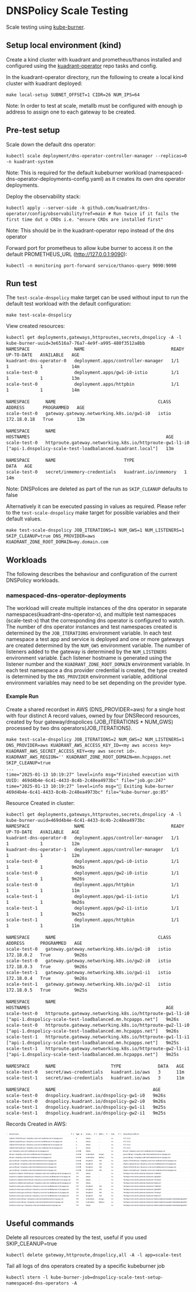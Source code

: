 # DNSPolicy Scale Testing

Scale testing using [kube-burner](https://kube-burner.github.io/kube-burner/latest).

## Setup local environment (kind)

Create a kind cluster with kuadrant and prometheus/thanos installed and configured using the [kuadrant-operator](https://github.com/Kuadrant/kuadrant-operator) repo tasks and config.

In the kuadrant-operator directory, run the following to create a local kind cluster with kuadrant deployed:
```shell
make local-setup SUBNET_OFFSET=1 CIDR=26 NUM_IPS=64
```
Note: In order to test at scale, metallb must be configured with enough ip address to assign one to each gateway to be created.  

## Pre-test setup

Scale down the default dns operator:
```shell
kubectl scale deployment/dns-operator-controller-manager --replicas=0 -n kuadrant-system
```
Note: This is required for the default kubeburner workload (namespaced-dns-operator-deployments-config.yaml) as it creates its own dns operator deployments.

Deploy the observability stack:
```shell
kubectl apply --server-side -k github.com/kuadrant/dns-operator/config/observability?ref=main # Run twice if it fails the first time dut o CRDs i.e. "ensure CRDs are installed first"
```
Note: This should be in the kuadrant-operator repo instead of the dns operator

Forward port for prometheus to allow kube burner to access it on the default PROMETHEUS_URL (http://127.0.0.1:9090):
```shell
kubectl -n monitoring port-forward service/thanos-query 9090:9090
```

## Run test 

The `test-scale-dnspolicy` make target can be used without input to run the default test workload with the default configuration:  

```shell
make test-scale-dnspolicy
```

View created resources:
```shell
kubectl get deployments,gateways,httproutes,secrets,dnspolicy -A -l kube-burner-uuid=3e6516a7-76a7-4e9f-a995-480f3512a8bb
NAMESPACE                 NAME                                 READY   UP-TO-DATE   AVAILABLE   AGE
kuadrant-dns-operator-0   deployment.apps/controller-manager   1/1     1            1           14m
scale-test-0              deployment.apps/gw1-i0-istio         1/1     1            1           13m
scale-test-0              deployment.apps/httpbin              1/1     1            1           14m

NAMESPACE      NAME                                       CLASS   ADDRESS       PROGRAMMED   AGE
scale-test-0   gateway.gateway.networking.k8s.io/gw1-i0   istio   172.18.0.18   True         13m

NAMESPACE      NAME                                                      HOSTNAMES                                                    AGE
scale-test-0   httproute.gateway.networking.k8s.io/httproute-gw1-l1-i0   ["api-1.dnspolicy-scale-test-loadbalanced.kuadrant.local"]   13m

NAMESPACE      NAME                          TYPE                   DATA   AGE
scale-test-0   secret/inmemory-credentials   kuadrant.io/inmemory   1      14m
```
Note: DNSPolices are deleted as part of the run as `SKIP_CLEANUP` defaults to false

Alternatively it can be executed passing in values as required. Please refer to the `test-scale-dnspolicy` make target for possible variables and their default values.
```shell
make test-scale-dnspolicy JOB_ITERATIONS=1 NUM_GWS=1 NUM_LISTENERS=1 SKIP_CLEANUP=true DNS_PROVIDER=aws KUADRANT_ZONE_ROOT_DOMAIN=my.domain.com
```

## Workloads

The following describes the behaviour and configuration of the current DNSPolicy workloads.

### namespaced-dns-operator-deployments

The workload will create multiple instances of the dns operator in separate namespaces(kuadrant-dns-operator-x), and multiple test namespaces (scale-test-x) that the corresponding dns operator is configured to watch. 
The number of dns operator instances and test namespaces created is determined by the `JOB_ITERATIONS` environment variable. 
In each test namespace a test app and service is deployed and one or more gateways are created determined by the `NUM_GWS` environment variable. 
The number of listeners added to the gateway is determined by the `NUM_LISTENERS` environment variable. 
Each listener hostname is generated using the listener number and the `KUADRANT_ZONE_ROOT_DOMAIN` environment variable.
In each test namespace a dns provider credential is created, the type created is determined by the `DNS_PROVIDER` environment variable, additional environment variables may need to be set depending on the provider type.

#### Example Run

Create a shared recordset in AWS (DNS_PROVIDER=aws) for a single host with four distinct A record values, owned by four DNSRecord resources, created by four gateway/dnspolices (JOB_ITERATIONS * NUM_GWS) processed by two dns operators(JOB_ITERATIONS). 

```shell
make test-scale-dnspolicy JOB_ITERATIONS=2 NUM_GWS=2 NUM_LISTENERS=1 DNS_PROVIDER=aws KUADRANT_AWS_ACCESS_KEY_ID=<my aws access key> KUADRANT_AWS_SECRET_ACCESS_KEY=<my aws secret id>. KUADRANT_AWS_REGION='' KUADRANT_ZONE_ROOT_DOMAIN=mn.hcpapps.net SKIP_CLEANUP=true
...
time="2025-01-13 10:19:27" level=info msg="Finished execution with UUID: 469d4b4e-6c41-4433-8c4b-2c48ea4973bc" file="job.go:247"
time="2025-01-13 10:19:27" level=info msg="👋 Exiting kube-burner 469d4b4e-6c41-4433-8c4b-2c48ea4973bc" file="kube-burner.go:85"
```

Resource Created in cluster:

```shell
kubectl get deployments,gateways,httproutes,secrets,dnspolicy -A -l kube-burner-uuid=469d4b4e-6c41-4433-8c4b-2c48ea4973bc
NAMESPACE                 NAME                                 READY   UP-TO-DATE   AVAILABLE   AGE
kuadrant-dns-operator-0   deployment.apps/controller-manager   1/1     1            1           12m
kuadrant-dns-operator-1   deployment.apps/controller-manager   1/1     1            1           12m
scale-test-0              deployment.apps/gw1-i0-istio         1/1     1            1           9m26s
scale-test-0              deployment.apps/gw2-i0-istio         1/1     1            1           9m26s
scale-test-0              deployment.apps/httpbin              1/1     1            1           11m
scale-test-1              deployment.apps/gw1-i1-istio         1/1     1            1           9m26s
scale-test-1              deployment.apps/gw2-i1-istio         1/1     1            1           9m25s
scale-test-1              deployment.apps/httpbin              1/1     1            1           11m

NAMESPACE      NAME                                       CLASS   ADDRESS      PROGRAMMED   AGE
scale-test-0   gateway.gateway.networking.k8s.io/gw1-i0   istio   172.18.0.2   True         9m26s
scale-test-0   gateway.gateway.networking.k8s.io/gw2-i0   istio   172.18.0.3   True         9m26s
scale-test-1   gateway.gateway.networking.k8s.io/gw1-i1   istio   172.18.0.4   True         9m26s
scale-test-1   gateway.gateway.networking.k8s.io/gw2-i1   istio   172.18.0.5   True         9m25s

NAMESPACE      NAME                                                      HOSTNAMES                                                    AGE
scale-test-0   httproute.gateway.networking.k8s.io/httproute-gw1-l1-i0   ["api-1.dnspolicy-scale-test-loadbalanced.mn.hcpapps.net"]   9m26s
scale-test-0   httproute.gateway.networking.k8s.io/httproute-gw2-l1-i0   ["api-1.dnspolicy-scale-test-loadbalanced.mn.hcpapps.net"]   9m26s
scale-test-1   httproute.gateway.networking.k8s.io/httproute-gw1-l1-i1   ["api-1.dnspolicy-scale-test-loadbalanced.mn.hcpapps.net"]   9m25s
scale-test-1   httproute.gateway.networking.k8s.io/httproute-gw2-l1-i1   ["api-1.dnspolicy-scale-test-loadbalanced.mn.hcpapps.net"]   9m25s

NAMESPACE      NAME                     TYPE              DATA   AGE
scale-test-0   secret/aws-credentials   kuadrant.io/aws   3      11m
scale-test-1   secret/aws-credentials   kuadrant.io/aws   3      11m

NAMESPACE      NAME                                     AGE
scale-test-0   dnspolicy.kuadrant.io/dnspolicy-gw1-i0   9m26s
scale-test-0   dnspolicy.kuadrant.io/dnspolicy-gw2-i0   9m26s
scale-test-1   dnspolicy.kuadrant.io/dnspolicy-gw1-i1   9m25s
scale-test-1   dnspolicy.kuadrant.io/dnspolicy-gw2-i1   9m25s
```

Records Created in AWS:

![namespaced-dns-operator-dnsrecords.png](namespaced-dns-operator-dnsrecords.png)

## Useful commands

Delete all resources created by the test, useful if you used SKIP_CLEANUP=true
```shell
kubectl delete gateway,httproute,dnspolicy,all -A -l app=scale-test
```

Tail all logs of dns operators created by a specific kubeburner job
```shell
kubectl stern -l kube-burner-job=dnspolicy-scale-test-setup-namespaced-dns-operators -A
```
